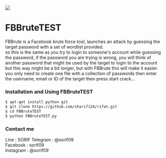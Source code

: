 <img src=".img.png">

# FBBruteTEST
FBBrute is a Facebook brute force tool, launches an attack by guessing the target password with a set of wordlist provided.  
so this is the same as you try to login to someone's account while guessing the password, if the password you are trying is wrong, you will think of another password that might be used by the target to login to the account but this way might be a bit longer, but with FBBrute this will make it easier.  
you only need to create one file with a collection of passwords then enter the username, email or ID of the target then press start crack...  

### Installation and Using FBBruteTEST
```bash
$ apt-get install python git
$ git clone https://github.com/sharif124/rifat.git
$ cd FBBruteTEST
$ python FBBruteTEST.py
```

### Contact me
Line      : SORIF 
Telegram  : @sorif09  
Facebook  : sorif09  
Instagram : @sorif09  